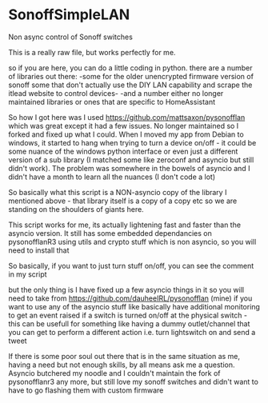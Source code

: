 # SonoffSimpleLAN
Non async control of Sonoff switches

This is a really raw file, but works perfectly for me.

so if you are here, you can do a little coding in python. there are a number of libraries out there:
-some for the older unencrypted firmware version of sonoff
some that don't actually use the DIY LAN capability and scrape the itlead website to control devices-
-and a number either no longer maintained libraries or ones that are specific to HomeAssistant

So how I got here was I used https://github.com/mattsaxon/pysonofflan which was great except it had a few issues. No longer maintained so I forked and fixed up what I could. When I moved my app from Debian to windows, it started to hang when trying to turn a device on/off - it could be some nuance of the windows python interface or even just a different version of a sub library (I matched some like zeroconf and asyncio but still didn't work). The problem was somewhere in the bowels of asyncio and I didn't have a month to learn all the nuances (I don't code a lot)

So basically what this script is a NON-asyncio copy of the library I mentioned above - that library itself is a copy of a copy etc so we are standing on the shoulders of giants here.

This script works for me, its actually lightening fast and faster than the asyncio version. It still has some embedded dependancies on pysonofflanR3 using utils and crypto stuff which is non asyncio, so you will need to install that

So basically, if you want to just turn stuff on/off, you can see the comment in my script

but the only thing is I have fixed up a few asyncio things in it so you will need to take from https://github.com/dauheeIRL/pysonofflan (mine) if you want to use any of the asyncio stuff like basically have additional monitoring to get an event raised if a switch is turned on/off at the physical switch - this can be usefull for something like having a dummy outlet/channel that you can get to perform a different action i.e. turn lightswitch on and send a tweet

If there is some poor soul out there that is in the same situation as me, having a need but not enough skills, by all means ask me a question. Asyncio butchered my noodle and I couldn't maintain the fork of pysonofflanr3 any more, but still love my sonoff switches and didn't want to have to go flashing them with custom firmware

